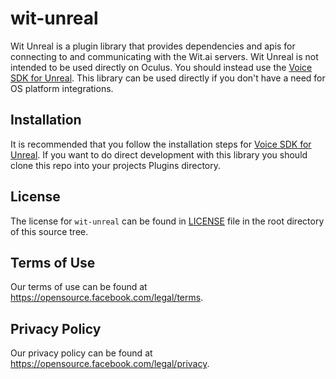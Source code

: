 # wit-unreal
Wit Unreal is a plugin library that provides dependencies and apis for connecting to and communicating with the Wit.ai servers. Wit Unreal is not intended to be used directly on Oculus. You should instead use the [Voice SDK for Unreal](https://github.com/wit-ai/voicesdk-unreal). This library can be used directly if you don't have a need for OS platform integrations.

## Installation
It is recommended that you follow the installation steps for [Voice SDK for Unreal](https://github.com/wit-ai/voicesdk-unreal). If you want to do direct development with this library you should clone this repo into your projects Plugins directory.

## License
The license for `wit-unreal` can be found in [LICENSE](https://github.com/wit-ai/wit-unreal/blob/main/LICENSE) file in the root directory of this source tree.

## Terms of Use
Our terms of use can be found at https://opensource.facebook.com/legal/terms.

## Privacy Policy
Our privacy policy can be found at https://opensource.facebook.com/legal/privacy.
